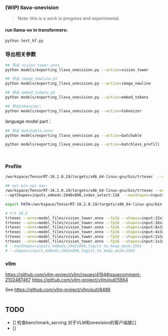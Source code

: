 ### (WIP) llava-onevision
> Note: this is a work in progress and experimental.

#### run llama-ov in transformers:
```bash
python test_hf.py

```

### 导出相关参数

```bash
## 导出 vision_tower.onnx
python models/exporting_llava_onevision.py --action=vision_tower 

## 导出 image_newline.pt
python models/exporting_llava_onevision.py --action=image_newline

## 导出 embed_tokens.pt
python models/exporting_llava_onevision.py --action=embed_tokens

## 导出tokenizer:
python models/exporting_llava_onevision.py --action=tokenizer
```

language model part：
```bash
## 导出 batchable.onnx
python models/exporting_llava_onevision.py --action=batchable

python models/exporting_llava_onevision.py --action=batchless_prefill

 

``` 

### Profile
```bash
/workspace/TensorRT-10.2.0.19/targets/x86_64-linux-gnu/bin/trtexec  --onnx=model_files/batchable.onnx  --shapes=inputs_embeds:2941x896,logits_to_keep_mask:2941 --fp16

## set min opt max:
/workspace/TensorRT-10.2.0.19/targets/x86_64-linux-gnu/bin/trtexec --onnx=model_files/batchable.onnx    --minShapes=inputs_embeds:1x896,index_select:1 \
--optShapes=inputs_embeds:2940x896,index_select:128  --maxShapes=inputs_embeds:2942x896,index_select:256 

export PATH=/workspace/TensorRT-10.2.0.19/targets/x86_64-linux-gnu/bin:$PATH

# trt 10.2
trtexec --onnx=model_files/vision_tower.onnx --fp16 --shapes=input:32x3x384x384 # 272.136
trtexec --onnx=model_files/vision_tower.onnx --fp16 --shapes=input:16x3x384x384 # 136.198
trtexec --onnx=model_files/vision_tower.onnx --fp16 --shapes=input:8x3x384x384 # 68.7783
trtexec --onnx=model_files/vision_tower.onnx --fp16 --shapes=input:4x3x384x384 # 37.2378
trtexec --onnx=model_files/vision_tower.onnx --fp16 --shapes=input:2x3x384x384 # 
trtexec --onnx=model_files/vision_tower.onnx --fp16 --shapes=input:1x3x384x384 # 10.4409
# --maxShapes=inputs_embeds:2942x896,logits_to_keep_mask:2942    \
# --shapes=inputs_embeds:2941x896,logits_to_keep_mask:2941
```




### vllm

https://github.com/vllm-project/vllm/issues/4194#issuecomment-2102487467
https://github.com/vllm-project/vllm/pull/5964

See https://github.com/vllm-project/vllm/pull/8486
```bash

```


## TODO
- [] 检查benchmark_serving 对于VLM和onevision的客户端接口
- []  